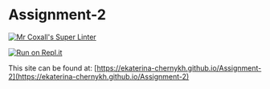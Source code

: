 # Assignment-2

[![Mr Coxall's Super Linter](https://github.com/ekaterina-chernykh/Assignment-2/workflows/Mr%20Coxall's%20Super%20Linter/badge.svg)](https://github.com/ekaterina-chernykh/Assignment-2/actions/)

[![Run on Repl.it](https://repl.it/badge/github/ekaterina-chernykh/Assignment-2)](https://repl.it/github/ekaterina-chernykh/Assignment-2)

This site can be found at: [https://ekaterina-chernykh.github.io/Assignment-2](https://ekaterina-chernykh.github.io/Assignment-2)
